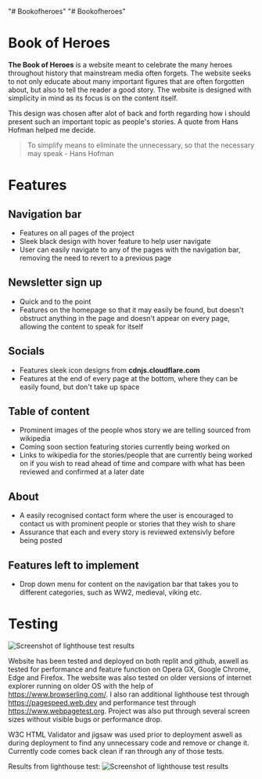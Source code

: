 "# Bookofheroes" 
"# Bookofheroes" 
# Book of Heroes

**The Book of Heroes** is a website meant to celebrate the many heroes throughout history that mainstream media often forgets. The website seeks to not only educate about many important figures that are often forgotten about, but also to tell the reader a good story. The website is designed with simplicity in mind as its focus is on the content itself.

This design was chosen after alot of back and forth regarding how i should present such an important topic as people's stories. A quote from Hans Hofman helped me decide.
>To simplify means to eliminate the unnecessary, so that the necessary may speak - Hans Hofman

# Features

## Navigation bar
- Features on all pages of the project
- Sleek black design with hover feature to help user navigate
- User can easily navigate to any of the pages with the navigation bar, removing the need to revert to a previous page

## Newsletter sign up
- Quick and to the point
- Features on the homepage so that it may easily be found, but doesn't obstruct anything in the page and doesn't appear on every page, allowing the content to speak for itself

## Socials
- Features sleek icon designs from **cdnjs.cloudflare.com**
- Features at the end of every page at the bottom, where they can be easily found, but don't take up space

## Table of content
- Prominent images of the people whos story we are telling sourced from wikipedia
- Coming soon section featuring stories currently being worked on
- Links to wikipedia for the stories/people that are currently being worked on if you wish to read ahead of time and compare with what has been reviewed and confirmed at a later date

## About
- A easily recognised contact form where the user is encouraged to contact us with prominent people or stories that they wish to share
- Assurance that each and every story is reviewed extensivly before being posted

## Features left to implement
- Drop down menu for content on the navigation bar that takes you to different categories, such as WW2, medieval, viking etc.

# Testing
![Screenshot of lighthouse test results](https://lh3.googleusercontent.com/pw/ABLVV85hEse6IB5mFXuWxWjNCKGxeK4quSFm1Gp2pUcsbNgXIU1TMCgRRLTu8Rxg-jONSVbUNTMg5Ch5qHsO0KccuJS3A5teu_ExdALjQwmC_jr7iNKMTVw=w2400)

Website has been tested and deployed on both replit and github, aswell as tested for performance and feature function on Opera GX, Google Chrome, Edge and Firefox. The website was also tested on older versions of internet explorer running on older OS with the help of https://www.browserling.com/. I also ran additional lighthouse test through https://pagespeed.web.dev and performance test through https://www.webpagetest.org.
Project was also put through several screen sizes without visible bugs or performance drop.

W3C HTML Validator and jigsaw was used prior to deployment aswell as during deployment to find any unnecessary code and remove or change it. Currently code comes back clean if ran through any of those tests.

Results from lighthouse test:
![Screenshot of lighthouse test results](https://lh3.googleusercontent.com/pw/ABLVV84k76TeWuWjwXZ8nKCXMt1TadKbI24Fes0uGnYCvEa-pBRl0f9B97pekcqO5jD65iGhbyy5KlfWc-7JfGUUzMsJODgyO0f7C7cBCmfmFceChEa-1Kc=w2400)






